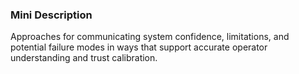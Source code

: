 ### Mini Description

Approaches for communicating system confidence, limitations, and potential failure modes in ways that support accurate operator understanding and trust calibration.
